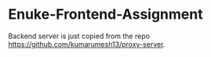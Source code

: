 # Enuke-Frontend-Assignment
Backend server is just copied from the repo https://github.com/kumarumesh13/proxy-server.

